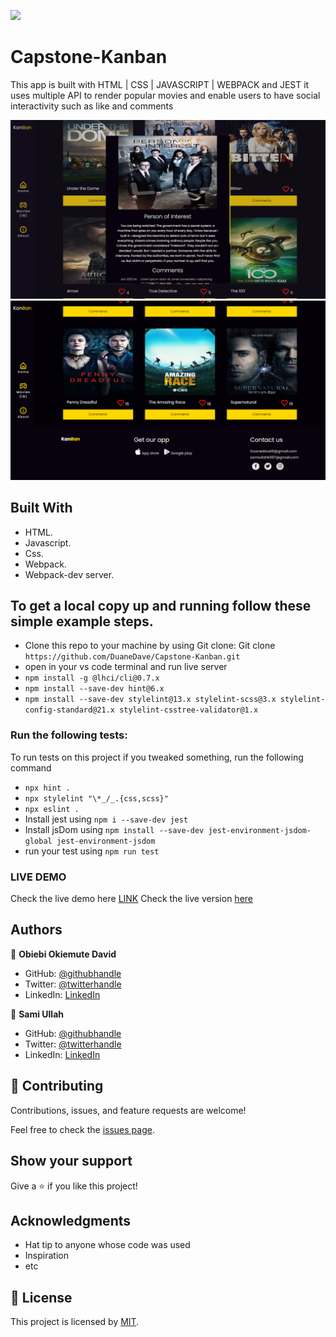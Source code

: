 ![](https://img.shields.io/badge/Microverse-blueviolet)

# Capstone-Kanban

This app is built with HTML | CSS | JAVASCRIPT | WEBPACK and JEST it uses multiple API to render popular movies and enable users to have social interactivity such as like and comments

![screenshot](./src/asset/img1.png)
![screenshot](./src/asset/im2.png)

## Built With

- HTML.
- Javascript.
- Css.
- Webpack.
- Webpack-dev server.

## To get a local copy up and running follow these simple example steps.

- Clone this repo to your machine by using Git clone: Git clone `https://github.com/DuaneDave/Capstone-Kanban.git`
- open in your vs code terminal and run live server
- `npm install -g @lhci/cli@0.7.x`
- `npm install --save-dev hint@6.x`
- `npm install --save-dev stylelint@13.x stylelint-scss@3.x stylelint-config-standard@21.x stylelint-csstree-validator@1.x`

### Run the following tests:

To run tests on this project if you tweaked something, run the following command

- `npx hint .`
- `npx stylelint "\*_/_.{css,scss}"`
- `npx eslint .`
- Install jest using `npm i --save-dev jest`
- Install jsDom using `npm install --save-dev jest-environment-jsdom-global jest-environment-jsdom`
- run your test using `npm run test`

### LIVE DEMO

Check the live demo here [LINK](https://drive.google.com/file/d/1G-RGNSiVVRTFyf1Krznls79v-Op5yvAn/view?usp=sharing)
Check the live version [here](https://duanedave.github.io/Capstone-Kanban/)

## Authors

👤 **Obiebi Okiemute David**

- GitHub: [@githubhandle](https://github.com/DuaneDave)
- Twitter: [@twitterhandle](https://twitter.com/dave_duane)
- LinkedIn: [LinkedIn](https://www.linkedin.com/in/okiemute-david-obiebi-6b4a6a230/)

👤 **Sami Ullah**

- GitHub: [@githubhandle](https://github.com/samiullah997)
- Twitter: [@twitterhandle](https://twitter.com/samiullahk997)
- LinkedIn: [LinkedIn](https://www.linkedin.com/in/samiullah-khan-2702b7171/)

## 🤝 Contributing

Contributions, issues, and feature requests are welcome!

Feel free to check the [issues page](https://github.com/DuaneDave/Capstone-Kanban/issues).

## Show your support

Give a ⭐️ if you like this project!

## Acknowledgments

- Hat tip to anyone whose code was used
- Inspiration
- etc

## 📝 License

This project is licensed by [MIT](./LICENSE).
